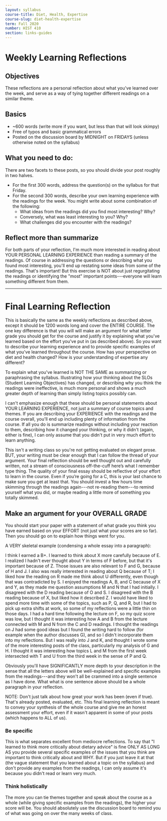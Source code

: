 ```yaml
---
layout: syllabus
course-title: Diet, Health, Expertise
course-slug: diet-health-expertise
term: Fall 2020
number: HIST 410
section: links-guides
---
```


# Weekly Learning Reflections

## Objectives
These reflections are a personal reflection about what you've learned over the week, and serve as a way of tying together different readings on a similar theme.


## Basics
- ~600 words (write more if you want, but less than that will look skimpy)
- Free of typos and basic grammatical errors
- Posted on the discussion board by MIDNIGHT on FRIDAYS (unless otherwise noted on the syllabus)


## What you need to do:
There are two facets to these posts, so you should divide your post roughly in two halves.
- For the first 300 words, address the question(s) on the syllabus for that Friday.
- For the second 300 words, describe your own learning experience with the readings for the week. You might write about some combination of the following:
  - What ideas from the readings did you find most interesting? Why?
  - Conversely, what was least interesting to you? Why?
  - What challenges did you encounter with the readings?



## Reflect more than summarize
For both parts of your reflection, I'm much more interested in reading about YOUR PERSONAL LEARNING EXPERIENCE than reading a summary of the readings. Of course in addressing the questions or describing what you found most interesting, you'll end up restating some ideas from some of the readings. That's important! But this exercise is NOT about just regurgitating the readings or identifying the "most" important points---everyone will learn something different from them.

---

# Final Learning Reflection
This is basically the same as the weekly reflections as described above, except it should be 1200 words long and cover the ENTIRE COURSE. The one key difference is that you will will make an argument for what letter grade you should get for the course and justify it by explaining what you've learned based on the effort you've put in (as described above). So you want to describe your learning experience and to provide specific examples of what you've learned throughout the course. How has your perspective on diet and health changed? How is your understanding of expertise any different?

To explain what you've learned is NOT THE SAME as summarizing or paraphrasing the syllabus. Illustrating how your thinking about the SLOs (Student Learning Objectives) has changed, or describing why you think the readings were ineffective, is much more personal and shows a much greater depth of learning than simply listing topics possibly can.

I can't emphasize enough that these should be personal statements about YOUR LEARNING EXPERIENCE, not just a summary of course topics and themes. If you are describing your EXPERIENCE with the readings and the course overall, you'll end up including plenty of information from the course. If all you do is summarize readings without including your reaction to them, describing how it changed your thinking, or why it didn't (again, either is fine), I can only assume that you didn't put in very much effort to learn anything.

This isn't a writing class so you're not getting evaluated on elegant prose. BUT, your writing must be clear enough that I can follow the thread of your argument. Your final reflection should be well thought out and carefully written, not a stream of consciousness off-the-cuff here’s what I remember type thing. The quality of your final essay should be reflective of your effort to learn in the course. Even if you’re going for a C, this is your last chance to make sure you get at least that. You should invest a few hours time skimming through the readings again---not re-reading them---to remind yourself what you did, or maybe reading a little more of something you totally skimmed.


## Make an argument for your OVERALL GRADE
You should start your paper with a statement of what grade you think you have earned based on your EFFORT (not just what your scores are so far). Then you should go on to explain how things went for you.

A VERY skeletal example (condensing a whole essay into a paragraph):

I think I earned a B+. I learned to think about X more carefully because of E. I realized I hadn't ever thought about Y in terms of F before, but that it's important because of Z. Those issues are also relevant to F and G, because of H and J. I also was really interested in reading about Q because of T; I liked how the reading on R made me think about U differently, even though that was contradicted by S. I enjoyed the readings A, B, and C because of X and Y, as they made me question assumptions M and N that I had initially. I disagreed with the D reading because of O and S. I disagreed with the B reading because of X, but liked how it described Z. I would have liked to spend more time with some of the topics, such as P, Q, and R, but I had to pick up extra shifts at work, so some of my reflections were a little thin on those days. I had a hard time following the lecture on F, so my quiz score was low, but I thought it was interesting how A and B from the lecture connected with M and N from the C and D readings. I thought the readings on J had some good ideas but I found the writing hard to follow (for example when the author discusses G), and so I didn't incorporate them into my reflections. But I was really into J and K, and thought I wrote some of the more interesting posts of the class, particularly my analysis of G and H. I thought it was interesting how topics L and M from the first week intersected with T and U from the third week in the sense of P and Q.

Obviously you'll have SIGNIFICANTLY more depth to your description in the sense that all the letters above will be well-explained and specific examples from the readings---and they won't all be crammed into a single sentence as I have done. What what is one sentence above should be a whole paragraph in your reflection.

NOTE: Don't just talk about how great your work has been (even if true). That's already posted, evaluated, etc. This final learning reflection is meant to convey your synthesis of the whole course and give me an honest assessment your effort, even if it wasn't apparent in some of your posts (which happens to ALL of us).


### Be specific
This is what separates excellent from mediocre reflections. To say that "I learned to think more critically about dietary advice" is fine ONLY AS LONG AS you provide several specific examples of the issues that you think are important to think critically about and WHY. But if you just leave it at that (the vague statement that you learned about a topic on the syllabus) and don't provide any examples from the readings, I can only assume it's because you didn't read or learn very much.


### Think holistically
The more you can tie themes together and speak about the course as a whole (while giving specific examples from the readings), the higher your score will be. You should absolutely use the discussion board to remind you of what was going on over the many weeks of class.
